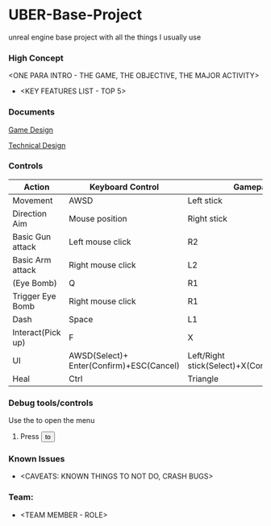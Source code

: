 # UBER-Base-Project
unreal engine base project with all the things I usually use

### High Concept

<ONE PARA INTRO - THE GAME, THE OBJECTIVE, THE MAJOR ACTIVITY>

* <KEY FEATURES LIST - TOP 5>

### Documents

[Game Design](<LINK TO GDD HERE>)

[Technical Design](<LINK TO TDD HERE>)

### Controls

Action               | Keyboard Control  | Gamepad Control
---                  |---                |---
Movement             | AWSD              | Left stick
Direction Aim        | Mouse position    | Right stick
Basic Gun attack     | Left mouse click  | R2
Basic Arm attack     | Right mouse click | L2
(Eye Bomb)           | Q                 | R1
Trigger Eye Bomb     | Right mouse click | R1
Dash                 | Space             | L1
Interact(Pick up)    | F                 | X
UI                   | AWSD(Select)+ Enter(Confirm)+ESC(Cancel) | Left/Right stick(Select)+X(Confirm)+Square(Cancel)
Heal                 | Ctrl              | Triangle

### Debug tools/controls

Use the <key> to open the menu

1. Press <button> to <trigger behaviour>


### Known Issues

* <CAVEATS: KNOWN THINGS TO NOT DO, CRASH BUGS>

### Team:

* <TEAM MEMBER - ROLE>
